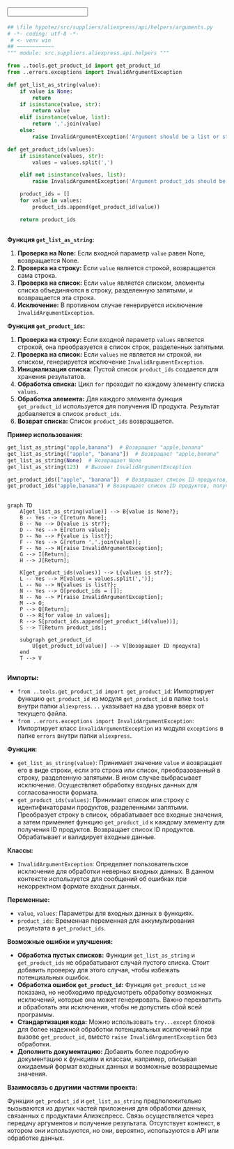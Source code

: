 ## <input code>

```python
## \file hypotez/src/suppliers/aliexpress/api/helpers/arguments.py
# -*- coding: utf-8 -*-
 # <- venv win
## ~~~~~~~~~~~~
""" module: src.suppliers.aliexpress.api.helpers """

from ..tools.get_product_id import get_product_id
from ..errors.exceptions import InvalidArgumentException

def get_list_as_string(value):
    if value is None:
        return
    if isinstance(value, str):
        return value
    elif isinstance(value, list):
        return ','.join(value)
    else:
        raise InvalidArgumentException('Argument should be a list or string: ' + str(value))

def get_product_ids(values):
    if isinstance(values, str):
        values = values.split(',')

    elif not isinstance(values, list):
        raise InvalidArgumentException('Argument product_ids should be a list or string')

    product_ids = []
    for value in values:
        product_ids.append(get_product_id(value))

    return product_ids
```

## <algorithm>

**Функция `get_list_as_string`:**

1. **Проверка на None:** Если входной параметр `value` равен None, возвращается None.
2. **Проверка на строку:** Если `value` является строкой, возвращается сама строка.
3. **Проверка на список:** Если `value` является списком, элементы списка объединяются в строку, разделенную запятыми, и возвращается эта строка.
4. **Исключение:** В противном случае генерируется исключение `InvalidArgumentException`.

**Функция `get_product_ids`:**

1. **Проверка на строку:** Если входной параметр `values` является строкой, она преобразуется в список строк, разделенных запятыми.
2. **Проверка на список:** Если `values` не является ни строкой, ни списком, генерируется исключение `InvalidArgumentException`.
3. **Инициализация списка:** Пустой список `product_ids` создается для хранения результатов.
4. **Обработка списка:** Цикл `for` проходит по каждому элементу списка `values`.
5. **Обработка элемента:** Для каждого элемента функция `get_product_id` используется для получения ID продукта. Результат добавляется в список `product_ids`.
6. **Возврат списка:** Список `product_ids` возвращается.


**Пример использования:**

```python
get_list_as_string("apple,banana")  # Возвращает "apple,banana"
get_list_as_string(["apple", "banana"])  # Возвращает "apple,banana"
get_list_as_string(None)  # Возвращает None
get_list_as_string(123)  # Вызовет InvalidArgumentException

get_product_ids(["apple", "banana"])  # Возвращает список ID продуктов, полученных из функции get_product_id
get_product_ids("apple,banana") # Возвращает список ID продуктов, полученных из функции get_product_id
```


## <mermaid>

```mermaid
graph TD
    A[get_list_as_string(value)] --> B{value is None?};
    B -- Yes --> C[return None];
    B -- No --> D{value is str?};
    D -- Yes --> E[return value];
    D -- No --> F{value is list?};
    F -- Yes --> G[return ','.join(value)];
    F -- No --> H[raise InvalidArgumentException];
    G --> I[Return];
    H --> J[Return];
    
    K[get_product_ids(values)] --> L{values is str?};
    L -- Yes --> M[values = values.split(',')];
    L -- No --> N{values is list?};
    N -- Yes --> O[product_ids = []];
    N -- No --> P[raise InvalidArgumentException];
    M --> O;
    P --> Q[Return];
    O --> R[for value in values];
    R --> S[product_ids.append(get_product_id(value))];
    S --> T[Return product_ids];

    subgraph get_product_id
        U[get_product_id(value)] --> V[Возвращает ID продукта]
    end
    T --> V
```

## <explanation>

**Импорты:**

- `from ..tools.get_product_id import get_product_id`: Импортирует функцию `get_product_id` из модуля `get_product_id` в папке `tools` внутри папки `aliexpress`.  `..` указывает на два уровня вверх от текущего файла.
- `from ..errors.exceptions import InvalidArgumentException`: Импортирует класс `InvalidArgumentException` из модуля `exceptions` в папке `errors` внутри папки `aliexpress`.

**Функции:**

- `get_list_as_string(value)`: Принимает значение `value` и возвращает его в виде строки, если это строка или список, преобразованный в строку, разделенную запятыми. В ином случае выбрасывает исключение.  Осуществляет обработку входных данных для согласованности формата.
- `get_product_ids(values)`: Принимает список или строку с идентификаторами продуктов, разделенными запятыми. Преобразует строку в список, обрабатывает все входные значения, а затем применяет функцию `get_product_id` к каждому элементу для получения ID продуктов. Возвращает список ID продуктов.  Обрабатывает и валидирует входные данные.

**Классы:**

- `InvalidArgumentException`:  Определяет пользовательское исключение для обработки неверных входных данных.  В данном контексте используется для сообщений об ошибках при некорректном формате входных данных.


**Переменные:**

- `value`, `values`: Параметры для входных данных в функциях.
- `product_ids`: Временная переменная для аккумулирования результата в `get_product_ids`.


**Возможные ошибки и улучшения:**

- **Обработка пустых списков:** Функции `get_list_as_string` и `get_product_ids` не обрабатывают случай пустого списка.  Стоит добавить проверку для этого случая, чтобы избежать потенциальных ошибок.
- **Обработка ошибок `get_product_id`:** Функция `get_product_id` не показана, но необходимо предусмотреть обработку возможных исключений, которые она может генерировать. Важно перехватить и обработать эти исключения, чтобы не допустить сбой всей программы.
- **Стандартизация кода:**  Можно использовать `try...except` блоков для более надежной обработки потенциальных исключений при вызове `get_product_id`, вместо `raise InvalidArgumentException` без обработки.
- **Дополнить документацию:** Добавить более подробную документацию к функциям и классам, например, описывая ожидаемый формат входных данных и возможные возвращаемые значения.


**Взаимосвязь с другими частями проекта:**

Функции `get_product_id` и `get_list_as_string` предположительно вызываются из других частей приложения для обработки данных, связанных с продуктами Алиэкспресс.  Связь осуществляется через передачу аргументов и получение результата.  Отсутствует контекст, в котором они используются, но они, вероятно, используются в API или обработке данных.